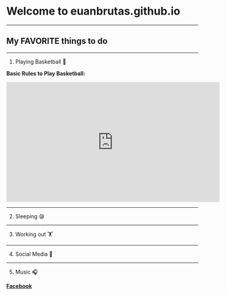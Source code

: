 # **Welcome to euanbrutas.github.io**
---
## My **FAVORITE** things to do
----
1. Playing Basketball 🏀

**Basic Rules to Play Basketball:**

<iframe width="560" height="315" src="https://www.youtube.com/embed/XbtmGKif7Ck" title="YouTube video player" frameborder="0" allow="accelerometer; autoplay; clipboard-write; encrypted-media; gyroscope; picture-in-picture" allowfullscreen></iframe>

---
2. Sleeping 😪
---
3. Working out 🏋️
---
4. Social Media 📱
---
5. Music 🎧

[**Facebook**](https://www.facebook.com/euan.brutas)
